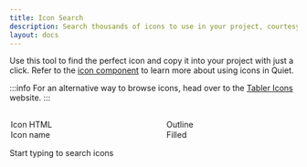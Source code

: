 ```yaml
---
title: Icon Search
description: Search thousands of icons to use in your project, courtesy of Tabler Icons.
layout: docs
---
```


Use this tool to find the perfect icon and copy it into your project with just a click. Refer to the [icon component](/docs/components/icon) to learn more about using icons in Quiet.

:::info
For an alternative way to browse icons, head over to the [Tabler Icons](https://tabler.io/icons) website.
:::

<div id="search-container">
  <quiet-text-field
    type="search"
    label="Search icons"
    with-clear
    placeholder="e.g. arrows, files, media, settings, tools, etc."
    id="icon-search"
    autofocus
  ></quiet-text-field>

  <quiet-select label="Copy" value="html" id="icon-copy">
    <option value="html">Icon HTML</option>
    <option value="name">Icon name</option>
  </quiet-select>

  <quiet-select label="Icon family" id="icon-family">
    <option value="outline">Outline</option>
    <option value="filled">Filled</option>
  </quiet-select>
</div>

<quiet-empty-state id="icon-initial">
  <p>Start typing to search <quiet-number id="icon-total" number="4000"></quiet-number> icons</p>
</quiet-empty-state>

<quiet-empty-state id="icon-empty" hidden>
  <img
    slot="illustration"
    src="/assets/images/whiskers/with-palette.svg"
    alt="Whiskers the mouse painting a picture"
    style="width: auto; max-height: 12rem;"
  >
  <p>No icons match your search</p>
</quiet-empty-state>

<div id="icon-results"></div>

<script type="module">
  import lunr from 'https://cdn.jsdelivr.net/npm/lunr/+esm';

  const searchField = document.getElementById('icon-search');
  const copySelect = document.getElementById('icon-copy');
  const familySelect = document.getElementById('icon-family');
  const initialState = document.getElementById('icon-initial');
  const emptyState = document.getElementById('icon-empty');
  const total = document.getElementById('icon-total');
  const results = document.getElementById('icon-results');

  // Restore saved preferences from localStorage
  function restorePreferences() {
    // Restore style preference
    const savedFamily = localStorage.getItem('iconFamily');
    if (savedFamily) {
      familySelect.value = savedFamily;
    }
    
    // Restore copy mode preference
    const savedCopyMode = localStorage.getItem('iconCopyMode');
    if (savedCopyMode) {
      copySelect.value = savedCopyMode;
    }
  }

  // Save preferences to localStorage
  function saveFamilyPreference() {
    localStorage.setItem('iconFamily', familySelect.value);
  }

  function saveCopyModePreference() {
    localStorage.setItem('iconCopyMode', copySelect.value);
  }

  // Debounce function
  function debounce(func, wait) {
    let timeout;
    return function() {
      const context = this;
      const args = arguments;
      clearTimeout(timeout);
      timeout = setTimeout(() => {
        func.apply(context, args);
      }, wait);
    };
  }

  // Fetch and parse the icons.json file using top-level await
  try {
    const response = await fetch('/dist/icons.json');
    const icons = await response.json();

    total.number = Object.keys(icons).length;

    // Store icons in a format that can be easily retrieved by ID
    const iconsById = {};

    // Build Lunr search index
    const searchIndex = lunr(function() {
      this.field('name', { boost: 20 }); // Boost the icon name by 20 as requested
      this.field('category');
      this.field('tags');

      // Add each icon to the index
      Object.values(icons).forEach((icon, idx) => {
        // Create a unique ID for each icon
        const id = `icon_${idx}`;

        // Store the original icon for retrieval
        iconsById[id] = icon;

        // Prepare the document for indexing
        const doc = {
          id: id,
          name: icon.name,
          category: icon.category || '',
          // Join tags array into a string for better indexing
          tags: (icon.tags && Array.isArray(icon.tags))
            ? icon.tags.filter(tag => typeof tag === 'string').join(' ')
            : ''
        };

        this.add(doc);
      });
    });

    // Update the copy behavior based on selected radio option
    const updateCopyData = (event) => {
      const copyItems = document.querySelectorAll('#icon-results quiet-copy');
      const copyMode = copySelect.value;
      
      copyItems.forEach(item => {
        if (copyMode === 'name') {
          item.data = item.getAttribute('data-name');
        } else {
          item.data = item.getAttribute('data-html');
        }
      });
      
      // Save the preference
      saveCopyModePreference();
    };

    // Search function
    const performSearch = debounce(() => {
      const query = searchField.value.replace(/[^a-zA-Z0-9 ]/g, ' ').trim();
      const selectedFamily = familySelect.value;
      let tooltipId = 0;

      // Handle initial state visibility
      if (query === '') {
        initialState.hidden = false;
        emptyState.hidden = true;
        results.innerHTML = '';
        return;
      } else {
        initialState.hidden = true;
      }

      try {
        // Use Lunr to search for matching icons
        let searchResults = [];

        if (query) {
          // First perform exact search
          const exactResults = searchIndex.search(query);
          
          // Then perform fuzzy search
          const fuzzySearch = query.split(' ').map(term => term.length > 2 ? `${term}~1` : term).join(' ');
          const fuzzyResults = searchIndex.search(fuzzySearch);
          
          // Track seen IDs to avoid duplicates
          const seenIds = new Set();
          
          // Add exact matches first
          exactResults.forEach(result => {
            searchResults.push(result);
            seenIds.add(result.ref);
          });
          
          // Then add fuzzy matches (if not already included)
          fuzzyResults.forEach(result => {
            if (!seenIds.has(result.ref)) {
              searchResults.push(result);
              seenIds.add(result.ref);
            }
          });
        }

        // Filter results by selected family
        let matches = searchResults
          .map(result => iconsById[result.ref])
          .filter(icon => icon.styles && icon.styles[selectedFamily]);

        // Update UI based on search results
        if (matches.length === 0) {
          emptyState.hidden = false;
          results.innerHTML = '';
        } else {
          emptyState.hidden = true;
          
          const copyMode = copySelect.value;
          
          // Create HTML for matched icons, including both data attributes
          const iconElements = matches.map(icon => {
            const htmlData = `&lt;quiet-icon name=&quot;${icon.name}&quot;${selectedFamily === 'outline' ? '' : ` family=&quot;${selectedFamily}&quot;`}&gt;&lt;/quiet-icon&gt;`;
            const nameData = icon.name;
            
            // Set the data attribute based on current copy mode
            const dataValue = copyMode === 'name' ? nameData : htmlData;
            
            return `
              <quiet-copy 
                data="${dataValue}" 
                data-html="${htmlData}" 
                data-name="${nameData}" 
                id="icon-search-result-${++tooltipId}">
                <button type="button">
                  <quiet-icon name="${icon.name}" family="${selectedFamily}"></quiet-icon>
                </button>
              </quiet-copy>
              <quiet-tooltip for="icon-search-result-${tooltipId}">
                ${icon.name}
              </quiet-tooltip>
            `;
          }).join('');

          results.innerHTML = iconElements;
        }
      } catch (lunrError) {
        // ignore errors as the user types
      }
    }, 300); // Debounce for 300ms

    // Restore preferences before attaching event handlers
    restorePreferences();

    // Attach event listeners
    searchField.addEventListener('input', performSearch);
    
    familySelect.addEventListener('input', () => {
      saveFamilyPreference();
      performSearch();
    });
    
    copySelect.addEventListener('input', updateCopyData);

    // Trigger initial search to show icons based on selected family
    performSearch();
  } catch (error) {
    console.error('Error loading icons:', error);
    results.innerHTML = '<p>Error loading icons. Please try again later.</p>';
  }
</script>

<style>
  #search-container {
    display: flex; 
    gap: 1rem;
  }

  #icon-copy,
  #icon-family {
    max-width: 160px;
  }

  #icon-initial {
    margin-block: 2rem;
  }

  #icon-empty {
    margin-block: 1rem;
  }

  #icon-results {
    display: grid;
    grid-template-columns: repeat(auto-fill, minmax(80px, 1fr));
    gap: 1.5rem;
    width: 100%;
    padding: 0;
    margin: 1.5rem 0;

    &:empty {
      display: none;
    }

    button {
      all: unset;
      display: block;
      box-sizing: border-box;
      width: 100%;
      cursor: copy;
      text-align: center;
      transition: 100ms translate ease;
      border: var(--quiet-border-style) var(--quiet-border-width) var(--quiet-neutral-stroke-softer);
      border-radius: var(--quiet-border-radius);
      background-color: var(--quiet-paper-color);
      box-shadow: var(--quiet-shadow-softer);
      padding: 1rem;

      &:active:not(:disabled) {
        translate: 0 var(--quiet-button-active-offset);
      }
    }

    quiet-icon {
      font-size: 2.5rem;
      color: var(--quiet-neutral-fill-loud);
      stroke-width: 1.25px;
    }
  }
  
  @media screen and (max-width: 1199px) {
    #search-container {
      display: grid;
      grid-template-columns: 1fr 1fr
      width: 100%;
    }

    #icon-search {
      grid-column: 1 / span 2;
    }

    #icon-copy {
      grid-column: 1;
    }

    #icon-family {
      grid-column: 2;

    }


    #icon-copy, 
    #icon-family {
      max-width: none;
    }

    #icon-results quiet-icon {
      font-size: 2rem;
    }
  } 
</style>
